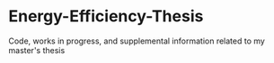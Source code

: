 # Energy-Efficiency-Thesis
Code, works in progress, and supplemental information related to my master's thesis
